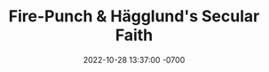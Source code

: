 ---
layout: post
title:  "Fire-Punch & Hägglund's Secular Faith"
date:   2022-10-28 13:37:00 -0700
categories: Psychology, Cyber-Security
---